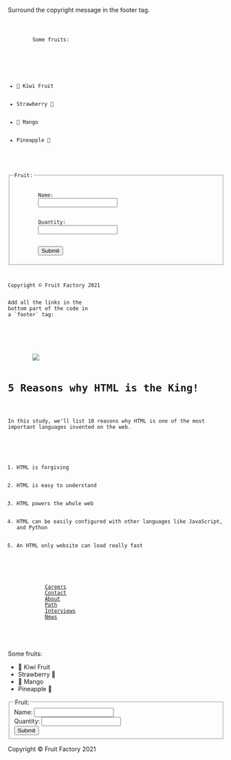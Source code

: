 Surround the copyright
message in the footer tag.

<codeblock language="html" type="exercise" testMode="fixedInput">
<code>
<p>
        Some fruits:
    </p>
    <ul>
        <li>🥝 Kiwi Fruit </li>
        <li>Strawberry 🍓</li>
        <li>🥭 Mango</li>
        <li>Pineapple 🍍</li>
    </ul>
    <fieldset>
        <legend>Fruit:</legend>
        <label>Name: </label>
        <input type="text"/>
        <br/>
        <label>Quantity: </label>
        <input type="number"/>
        <br/>
        <input type="submit"/>
    </fieldset>
    <p>Copyright © Fruit Factory 2021</p>
Add all the links in the
bottom part of the code in
a `footer` tag:

<codeblock language="html" type="exercise" testMode="fixedInput">
<html>
    <head>
    </head>
    <body>
        <img src = "#" />
        <h1>5 Reasons why HTML is the King!</h1>
        <p>In this study, we'll list 10 reasons why HTML is one of the most important languages invented on the web.</p>
        <ol>
            <li>HTML is forgiving</li>
            <li>HTML is easy to understand</li>
            <li>HTML powers the whole web</li>
            <li>HTML can be easily configured with other languages like JavaScript, and Python</li>
            <li>An HTML only website can load really fast</li>
        </ol>
        <footer>
			<a href = "/jobs">Careers</a>
			<a href = "/contact">Contact</a>
			<a href = "/about">About</a>
			<a href = "/path">Path</a>
			<a href = "/interviews">Interviews</a>
			<a href = "/news">News</a>
        </footer>
    </body>
</html>
</code>

<solution>
<p>
        Some fruits:
    </p>
    <ul>
        <li>🥝 Kiwi Fruit </li>
        <li>Strawberry 🍓</li>
        <li>🥭 Mango</li>
        <li>Pineapple 🍍</li>
    </ul>
    <fieldset>
        <legend>Fruit:</legend>
        <label>Name: </label>
        <input type="text"/>
        <br/>
        <label>Quantity: </label>
        <input type="number"/>
        <br/>
        <input type="submit"/>
    </fieldset>
	<footer>
    	<p>Copyright © Fruit Factory 2021</p>
	</footer>
</solution>
</codeblock>